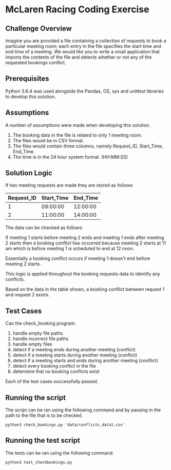 # McLaren Racing Coding Exercise

## Challenge Overview
Imagine you are provided a file containing a collection of requests to book a particular meeting room; each entry in the file specifies the start time and end time of a meeting. 
We would like you to write a small application that imports the contents of the file and detects whether or not any of the requested bookings conflict.

## Prerequisites

Python 3.6.4 was used alongside the Pandas, OS, sys and unittest libraries to develop this solution.

## Assumptions

A number of assumptions were made when developing this solution.

1. The booking data in the file is related to only 1 meeting room.
2. The files would be in CSV format.
3. The files would contain three columns, namely Request_ID, Start_Time, End_Time.
4. The time is in the 24 hour system format. (HH:MM:SS)

## Solution Logic

If two meeting requests are made they are stored as follows:

|  Request_ID  |  Start_Time  |   End_Time   |
| ------------ | ------------ | ------------ |
|      1       |   09:00:00   |   12:00:00   |
|      2       |   11:00:00   |   14:00:00   |

The data can be checked as follows:

If meeting 1 starts before meeting 2 ends and meeting 1 ends after meeting 2 starts then a booking conflict has occurred because meeting 2 starts at 11 am which is before meeting 1 is scheduled to end at 12 noon.

Essentially a booking conflict occurs if meeting 1 doesn't end before meeting 2 starts.

This logic is applied throughout the booking requests data to identify any conflicts.

Based on the data in the table shown, a booking conflict between request 1 and request 2 exists.

## Test Cases

Can the check_booking program:
1. handle empty file paths
2. handle incorrect file paths
3. handle empty files
3. detect if a meeting ends during another meeting (conflict)
4. detect if a meeting starts during another meeting (conflict)
5. detect if a meeting starts and ends during another meeting (conflict)
6. detect every booking conflict in the file
7. determine that no booking conflicts exist

Each of the test cases successfully passed.

## Running the script

The script can be ran using the following command and by passing in the path to the file that is to be checked.

```
python3 check_bookings.py 'data/conflicts_data1.csv'
```

## Running the test script

The tests can be ran using the following command.

```
python3 test_checkbookings.py
```